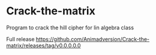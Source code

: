# Crack-the-matrix

Program to crack the hill cipher for lin algebra class

Full release https://github.com/Animadversion/Crack-the-matrix/releases/tag/v0.0.0.0.0

